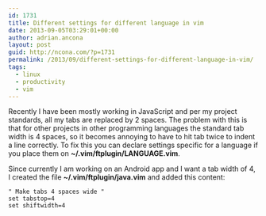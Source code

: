 ```yaml
---
id: 1731
title: Different settings for different language in vim
date: 2013-09-05T03:29:01+00:00
author: adrian.ancona
layout: post
guid: http://ncona.com/?p=1731
permalink: /2013/09/different-settings-for-different-language-in-vim/
tags:
  - linux
  - productivity
  - vim
---
```

Recently I have been mostly working in JavaScript and per my project standards, all my tabs are replaced by 2 spaces. The problem with this is that for other projects in other programming languages the standard tab width is 4 spaces, so it becomes annoying to have to hit tab twice to indent a line correctly. To fix this you can declare settings specific for a language if you place them on **~/.vim/ftplugin/LANGUAGE.vim**.

Since currently I am working on an Android app and I want a tab width of 4, I created the file **~/.vim/ftplugin/java.vim** and added this content:

```vim
" Make tabs 4 spaces wide "
set tabstop=4
set shiftwidth=4
```

<!--more-->
